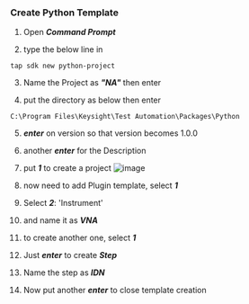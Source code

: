 ### Create Python Template

1. Open ***Command Prompt***

2. type the below line in
```
tap sdk new python-project
```

3. Name the Project as ***"NA"*** then enter

4. put the directory as below then enter
```
C:\Program Files\Keysight\Test Automation\Packages\Python
```

5. ***enter*** on version so that version becomes 1.0.0

6. another ***enter*** for the Description

8. put ***1*** to create a project
  ![image](https://user-images.githubusercontent.com/91975559/176608251-e390fb65-9c14-429b-8358-29d89d4a1059.png)

9. now need to add Plugin template, select ***1***

10. Select ***2***: 'Instrument'

11. and name it as ***VNA***

12. to create another one, select ***1***

13. Just ***enter*** to create ***Step***

14. Name the step as ***IDN***

15. Now put another ***enter*** to close template creation
